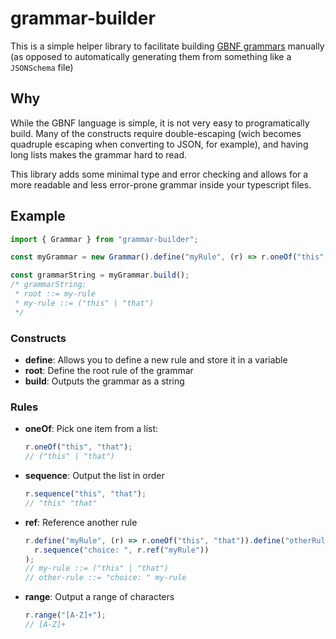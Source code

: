# grammar-builder

This is a simple helper library to facilitate building [GBNF grammars](https://github.com/ggerganov/llama.cpp/blob/master/grammars/README.md) manually (as opposed to automatically generating them from something like a `JSONSchema` file)

## Why

While the GBNF language is simple, it is not very easy to programatically build. Many of the constructs require double-escaping (wich becomes quadruple escaping when converting to JSON, for example), and having long lists makes the grammar hard to read.

This library adds some minimal type and error checking and allows for a more readable and less error-prone grammar inside your typescript files.

## Example

```typescript
import { Grammar } from "grammar-builder";

const myGrammar = new Grammar().define("myRule", (r) => r.oneOf("this", "that").root((r) => r.ref("myRule")));

const grammarString = myGrammar.build();
/* grammarString:
 * root ::= my-rule
 * my-rule ::= ("this" | "that")
 */
```

### Constructs

- **define**: Allows you to define a new rule and store it in a variable
- **root**: Define the root rule of the grammar
- **build**: Outputs the grammar as a string

### Rules

- **oneOf**: Pick one item from a list:
  ```typescript
  r.oneOf("this", "that");
  // ("this" | "that")
  ```
- **sequence**: Output the list in order
  ```typescript
  r.sequence("this", "that");
  // "this" "that"
  ```
- **ref**: Reference another rule
  ```typescript
  r.define("myRule", (r) => r.oneOf("this", "that")).define("otherRule", (r) =>
    r.sequence("choice: ", r.ref("myRule"))
  );
  // my-rule ::= ("this" | "that")
  // other-rule ::= "choice: " my-rule
  ```
- **range**: Output a range of characters
  ```typescript
  r.range("[A-Z]+");
  // [A-Z]+
  ```
